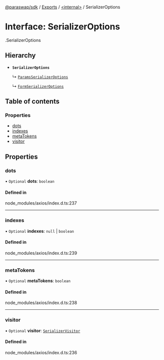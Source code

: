 [@paraswap/sdk](../README.md) / [Exports](../modules.md) / [<internal\>](../modules/internal_.md) / SerializerOptions

# Interface: SerializerOptions

[<internal>](../modules/internal_.md).SerializerOptions

## Hierarchy

- **`SerializerOptions`**

  ↳ [`ParamsSerializerOptions`](internal_.ParamsSerializerOptions.md)

  ↳ [`FormSerializerOptions`](internal_.FormSerializerOptions.md)

## Table of contents

### Properties

- [dots](internal_.SerializerOptions.md#dots)
- [indexes](internal_.SerializerOptions.md#indexes)
- [metaTokens](internal_.SerializerOptions.md#metatokens)
- [visitor](internal_.SerializerOptions.md#visitor)

## Properties

### dots

• `Optional` **dots**: `boolean`

#### Defined in

node_modules/axios/index.d.ts:237

___

### indexes

• `Optional` **indexes**: ``null`` \| `boolean`

#### Defined in

node_modules/axios/index.d.ts:239

___

### metaTokens

• `Optional` **metaTokens**: `boolean`

#### Defined in

node_modules/axios/index.d.ts:238

___

### visitor

• `Optional` **visitor**: [`SerializerVisitor`](internal_.SerializerVisitor.md)

#### Defined in

node_modules/axios/index.d.ts:236
